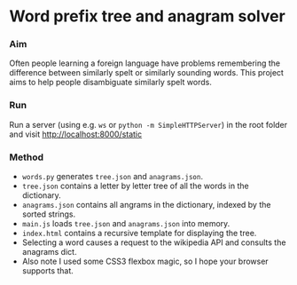 # Word prefix tree and anagram solver

### Aim
Often people learning a foreign language have problems remembering the difference between similarly spelt or similarly sounding words.
This project aims to help people disambiguate similarly spelt words.

### Run
Run a server (using e.g. `ws` or `python -m SimpleHTTPServer`) in the root folder and visit [http://localhost:8000/static](http://localhost:8000/static)

### Method
- `words.py` generates `tree.json` and `anagrams.json`.
- `tree.json` contains a letter by letter tree of all the words in the dictionary.
- `anagrams.json` contains all angrams in the dictionary, indexed by the sorted strings.
- `main.js` loads `tree.json` and `anagrams.json` into memory.
- `index.html` contains a recursive template for displaying the tree.
- Selecting a word causes a request to the wikipedia API and consults the anagrams dict.
- Also note I used some CSS3 flexbox magic, so I hope your browser supports that.
